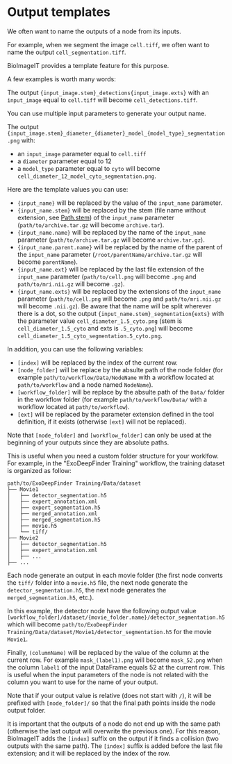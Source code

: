 # Output templates

We often want to name the outputs of a node from its inputs. 

For example, when we segment the image `cell.tiff`, we often want to name the output `cell_segmentation.tiff`.

BioImageIT provides a template feature for this purpose. 

A few examples is worth many words:

The output `{input_image.stem}_detections{input_image.exts}` with an `input_image` equal to `cell.tiff` will become `cell_detections.tiff`. 

You can use multiple input parameters to generate your output name.

The output `{input_image.stem}_diameter_{diameter}_model_{model_type}_segmentation.png` with:
- an `input_image` parameter equal to `cell.tiff` 
- a `diameter` parameter equal to 12
- a `model_type` parameter equal to `cyto`
will become `cell_diameter_12_model_cyto_segmentation.png`.

Here are the template values you can use:
- `{input_name}` will be replaced by the value of the `input_name` parameter.
- `{input_name.stem}` will be replaced by the stem (file name without extension, see [Path.stem](https://docs.python.org/3/library/pathlib.html#pathlib.PurePath.stem)) of the `input_name` parameter (`path/to/archive.tar.gz` will become `archive.tar`).
- `{input_name.name}` will be replaced by the name of the `input_name` parameter (`path/to/archive.tar.gz` will become `archive.tar.gz`).
- `{input_name.parent.name}` will be replaced by the name of the parent of the `input_name` parameter (`/root/parentName/archive.tar.gz` will become `parentName`).
- `{input_name.ext}` will be replaced by the last file extension of the `input_name` parameter (`path/to/cell.png` will become `.png` and `path/to/mri.nii.gz` will become `.gz`).
- `{input_name.exts}` will be replaced by the extensions of the `input_name` parameter (`path/to/cell.png` will become `.png` and `path/to/mri.nii.gz` will become `.nii.gz`). Be aware that the name will be split wherever there is a dot, so the output `{input_name.stem}_segmentation{exts}` with the parameter value `cell_diameter_1.5_cyto.png` (stem is `cell_diameter_1.5_cyto` and exts is `.5_cyto.png`) will become `cell_diameter_1.5_cyto_segmentation.5_cyto.png`.

In addition, you can use the following variables:
- `[index]` will be replaced by the index of the current row.
- `[node_folder]` will be replace by the absulte path of the node folder (for example `path/to/workflow/Data/NodeName` with a workflow located at `path/to/workflow` and a node named `NodeName`).
- `[workflow_folder]` will be replace by the absulte path of the `Data/` folder in the workflow folder (for example `path/to/workflow/Data/` with a workflow located at `path/to/workflow`).
- `[ext]` will be replaced by the parameter extension defined in the tool definition, if it exists (otherwise `[ext]` will not be replaced).

Note that `[node_folder]` and `[workflow_folder]` can only be used at the beginning of your outputs since they are absolute paths.

This is useful when you need a custom folder structure for your worklfow.
For example, in the "ExoDeepFinder Training" workflow, the training dataset is organized as follow:
```
path/to/ExoDeepFinder Training/Data/dataset
├── Movie1
│   ├── detector_segmentation.h5
│   ├── expert_annotation.xml
│   ├── expert_segmentation.h5
│   ├── merged_annotation.xml
│   ├── merged_segmentation.h5
│   ├── movie.h5
│   └── tiff/
├── Movie2
│   ├── detector_segmentation.h5
│   ├── expert_annotation.xml
│   ├── ...
├── ...
```
Each node generate an output in each movie folder (the first node converts the `tiff/` folder into a `movie.h5` file, the next node generate the `detector_segmentation.h5`, the next node generates the `merged_segmentation.h5`, etc.).

In this example, the detector node have the following output value `[workflow_folder]/dataset/{movie_folder.name}/detector_segmentation.h5` which will become `path/to/ExoDeepFinder Training/Data/dataset/Movie1/detector_segmentation.h5` for the movie `Movie1`.

Finally, `(columnName)` will be replaced by the value of the column at the current row. For example `mask_(label1).png` will become `mask_52.png` when the column `label1` of the input DataFrame equals 52 at the current row. This is useful when the input parameters of the node is not related with the column you want to use for the name of your output.

Note that if your output value is relative (does not start with `/`), it will be prefixed with `[node_folder]/` so that the final path points inside the node output folder.

It is important that the outputs of a node do not end up with the same path (otherwise the last output will overwrite the previous one). For this reason, BioImageIT adds the `[index]` suffix on the output if it finds a collision (two outputs with the same path). The `[index]` suffix is added before the last file extension; and it will be replaced by the index of the row.